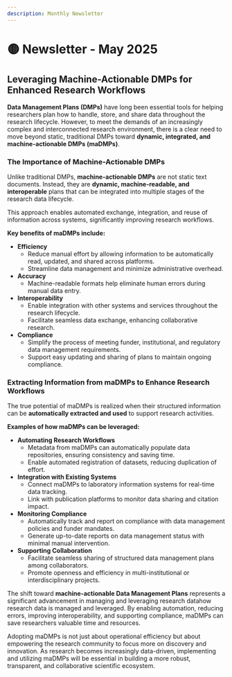 ```yaml
---
description: Monthly Newsletter
---
```


# 🟡 Newsletter - May 2025

## Leveraging Machine-Actionable DMPs for Enhanced Research Workflows

**Data Management Plans (DMPs)** have long been essential tools for helping researchers plan how to handle, store, and share data throughout the research lifecycle. However, to meet the demands of an increasingly complex and interconnected research environment, there is a clear need to move beyond static, traditional DMPs toward **dynamic, integrated, and machine-actionable DMPs (maDMPs)**.

### The Importance of Machine-Actionable DMPs

Unlike traditional DMPs, **machine-actionable DMPs** are not static text documents. Instead, they are **dynamic, machine-readable, and interoperable** plans that can be integrated into multiple stages of the research data lifecycle.

This approach enables automated exchange, integration, and reuse of information across systems, significantly improving research workflows.

**Key benefits of maDMPs include:**

* **Efficiency**
  * Reduce manual effort by allowing information to be automatically read, updated, and shared across platforms.
  * Streamline data management and minimize administrative overhead.
* **Accuracy**
  * Machine-readable formats help eliminate human errors during manual data entry.
* **Interoperability**
  * Enable integration with other systems and services throughout the research lifecycle.
  * Facilitate seamless data exchange, enhancing collaborative research.
* **Compliance**
  * Simplify the process of meeting funder, institutional, and regulatory data management requirements.
  * Support easy updating and sharing of plans to maintain ongoing compliance.

### Extracting Information from maDMPs to Enhance Research Workflows

The true potential of maDMPs is realized when their structured information can be **automatically extracted and used** to support research activities.

**Examples of how maDMPs can be leveraged:**

* **Automating Research Workflows**
  * Metadata from maDMPs can automatically populate data repositories, ensuring consistency and saving time.
  * Enable automated registration of datasets, reducing duplication of effort.
* **Integration with Existing Systems**
  * Connect maDMPs to laboratory information systems for real-time data tracking.
  * Link with publication platforms to monitor data sharing and citation impact.
* **Monitoring Compliance**
  * Automatically track and report on compliance with data management policies and funder mandates.
  * Generate up-to-date reports on data management status with minimal manual intervention.
* **Supporting Collaboration**
  * Facilitate seamless sharing of structured data management plans among collaborators.
  * Promote openness and efficiency in multi-institutional or interdisciplinary projects.

The shift toward **machine-actionable Data Management Plans** represents a significant advancement in managing and leveraging research datahow research data is managed and leveraged. By enabling automation, reducing errors, improving interoperability, and supporting compliance, maDMPs can save researchers valuable time and resources.

Adopting maDMPs is not just about operational efficiency but about empowering the research community to focus more on discovery and innovation. As research becomes increasingly data-driven, implementing and utilizing maDMPs will be essential in building a more robust, transparent, and collaborative scientific ecosystem.

